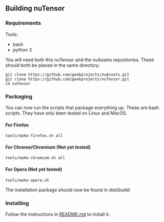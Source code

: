 ## Building nuTensor

### Requirements

Tools:
* bash
* python 3

You will need both this nuTensor and the nuAssets repositories. These should both be placed in the same directory:
```
git clone https://github.com/geekprojects/nuAssets.git
git clone https://github.com/geekprojects/nuTensor.git
cd nuTensor
```

### Packaging
You can now run the scripts that package everything up.
These are bash scripts. They have only been tested on Linux and MacOS.

#### For Firefox
```
tools/make-firefox.sh all
```

#### For Chrome/Chromium (Not yet tested)
```
tools/make-chromium.sh all
```

#### For Opera (Not yet tested)
```
tools/make-opera.sh
```

The installation package should now be found in dist/build/

### Installing

Follow the instructions in [README.md](README.md) to install it.

